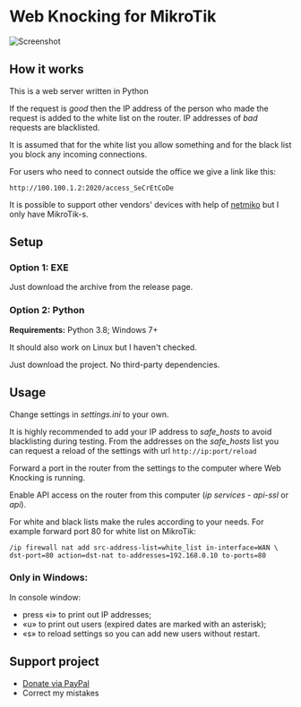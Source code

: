 # Web Knocking for MikroTik
![Screenshot](https://user-images.githubusercontent.com/43970835/147935163-3ebf16d4-4c15-44b2-baec-ee854becf0e4.png)

## How it works
This is a web server written in Python

If the request is *good* then the IP address of the person who made the request is added to the white list on the router. IP addresses of *bad* requests are blacklisted.

It is assumed that for the white list you allow something and for the black list you block any incoming connections.

For users who need to connect outside the office we give a link like this:

	http://100.100.1.2:2020/access_SeCrEtCoDe

It is possible to support other vendors' devices with help of [netmiko](https://github.com/ktbyers/netmiko) but I only have MikroTik-s.

## Setup
### Option 1: EXE
Just download the archive from the release page.

### Option 2: Python
**Requirements:** Python 3.8; Windows 7+

It should also work on Linux but I haven't checked.

Just download the project. No third-party dependencies.

## Usage
Change settings in *settings.ini* to your own.

It is highly recommended to add your IP address to *safe_hosts* to avoid blacklisting during testing. From the addresses on the *safe_hosts* list you can request a reload of the settings with url `http://ip:port/reload`

Forward a port in the router from the settings to the computer where Web Knocking is running.

Enable API access on the router from this computer (*ip services - api-ssl* or *api*).

For white and black lists make the rules according to your needs. For example forward port 80 for white list on MikroTik:

	/ip firewall nat add src-address-list=white_list in-interface=WAN \
	dst-port=80 action=dst-nat to-addresses=192.168.0.10 to-ports=80

### Only in Windows:
In console window:
- press «i» to print out IP addresses;
- «u» to print out users (expired dates are marked with an asterisk);
- «s» to reload settings so you can add new users without restart.

## Support project
- [Donate via PayPal](https://www.paypal.me/vikil)
- Correct my mistakes
